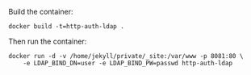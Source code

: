 Build the container:

    docker build -t=http-auth-ldap .

Then run the container:

    docker run -d -v /home/jekyll/private/_site:/var/www -p 8081:80 \
        -e LDAP_BIND_DN=user -e LDAP_BIND_PW=passwd http-auth-ldap
